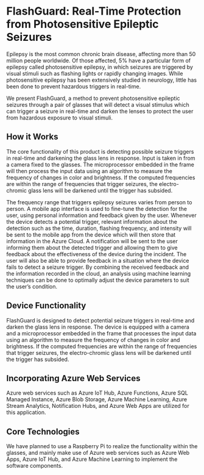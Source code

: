 # FlashGuard: Real-Time Protection from Photosensitive Epileptic Seizures

Epilepsy is the most common chronic brain disease, affecting more than 50 million people worldwide. Of those affected, 5% have a particular form of epilepsy called photosensitive epilepsy, in which seizures are triggered by visual stimuli such as flashing lights or rapidly changing images. While photosensitive epilepsy has been extensively studied in neurology, little has been done to prevent hazardous triggers in real-time.

We present FlashGuard, a method to prevent photosensitive epileptic seizures through a pair of glasses that will detect a visual stimulus which can trigger a seizure in real-time and darken the lenses to protect the user from hazardous exposure to visual stimuli.

## How it Works

The core functionality of this product is detecting possible seizure triggers in real-time and darkening the glass lens in response. Input is taken in from a camera fixed to the glasses. The microprocessor embedded in the frame will then process the input data using an algorithm to measure the frequency of changes in color and brightness. If the computed frequencies are within the range of frequencies that trigger seizures, the electro-chromic glass lens will be darkened until the trigger has subsided.

The frequency range that triggers epilepsy seizures varies from person to person. A mobile app interface is used to fine-tune the detection for the user, using personal information and feedback given by the user. Whenever the device detects a potential trigger, relevant information about the detection such as the time, duration, flashing frequency, and intensity will be sent to the mobile app from the device which will then store that information in the Azure Cloud. A notification will be sent to the user informing them about the detected trigger and allowing them to give feedback about the effectiveness of the device during the incident. The user will also be able to provide feedback in a situation where the device fails to detect a seizure trigger. By combining the received feedback and the information recorded in the cloud, an analysis using machine learning techniques can be done to optimally adjust the device parameters to suit the user’s condition.

## Device Functionality

FlashGuard is designed to detect potential seizure triggers in real-time and darken the glass lens in response. The device is equipped with a camera and a microprocessor embedded in the frame that processes the input data using an algorithm to measure the frequency of changes in color and brightness. If the computed frequencies are within the range of frequencies that trigger seizures, the electro-chromic glass lens will be darkened until the trigger has subsided.

## Incorporating Azure Web Services

Azure web services such as Azure IoT Hub, Azure Functions, Azure SQL Managed Instance, Azure Blob Storage, Azure Machine Learning, Azure Stream Analytics, Notification Hubs, and Azure Web Apps are utilized for this application.

## Core Technologies

We have planned to use a Raspberry Pi to realize the functionality within the glasses, and mainly make use of Azure web services such as Azure Web Apps, Azure IoT Hub, and Azure Machine Learning to implement the software components.

